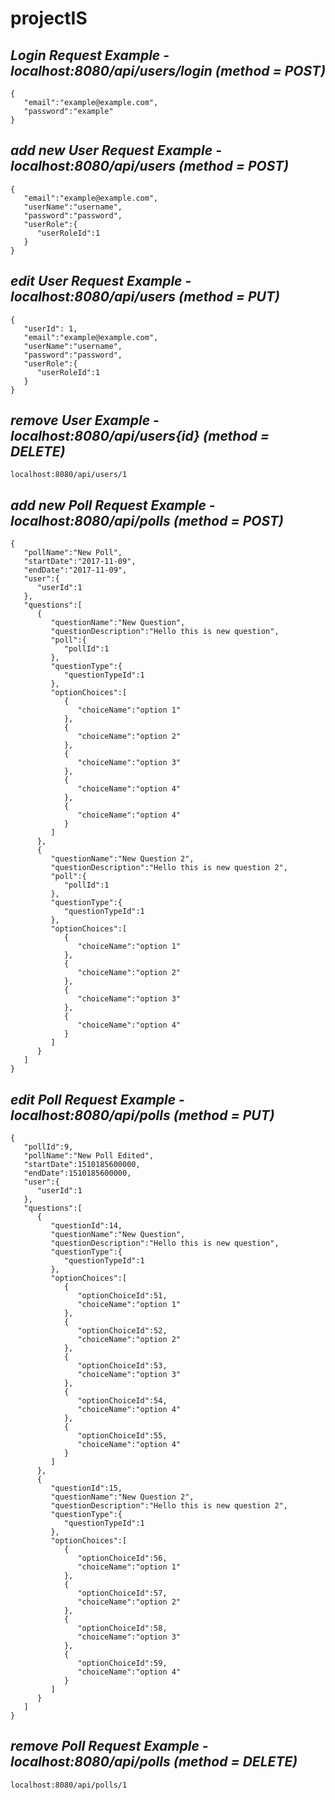# projectIS

## _Login Request Example - localhost:8080/api/users/login (method = POST)_

    {  
       "email":"example@example.com",
       "password":"example"
    }

## _add new User Request Example - localhost:8080/api/users (method = POST)_

    {  
       "email":"example@example.com",
       "userName":"username",
       "password":"password",
       "userRole":{  
          "userRoleId":1 
       }
    }
    
## _edit User Request Example - localhost:8080/api/users (method = PUT)_

    {  
       "userId": 1,
       "email":"example@example.com",
       "userName":"username",
       "password":"password",
       "userRole":{  
          "userRoleId":1 
       }
    }
    
## _remove User Example - localhost:8080/api/users{id} (method = DELETE)_
    
    localhost:8080/api/users/1


## _add new Poll Request Example - localhost:8080/api/polls (method = POST)_

    {  
       "pollName":"New Poll",
       "startDate":"2017-11-09",
       "endDate":"2017-11-09",
       "user":{  
          "userId":1
       },
       "questions":[  
          {  
             "questionName":"New Question",
             "questionDescription":"Hello this is new question",
             "poll":{  
                "pollId":1
             },
             "questionType":{  
                "questionTypeId":1
             },
             "optionChoices":[  
                {  
                   "choiceName":"option 1"
                },
                {  
                   "choiceName":"option 2"
                },
                {  
                   "choiceName":"option 3"
                },
                {  
                   "choiceName":"option 4"
                },
                {  
                   "choiceName":"option 4"
                }
             ]
          },
          {  
             "questionName":"New Question 2",
             "questionDescription":"Hello this is new question 2",
             "poll":{  
                "pollId":1
             },
             "questionType":{  
                "questionTypeId":1
             },
             "optionChoices":[  
                {  
                   "choiceName":"option 1"
                },
                {  
                   "choiceName":"option 2"
                },
                {  
                   "choiceName":"option 3"
                },
                {  
                   "choiceName":"option 4"
                }
             ]
          }
       ]
    }

## _edit Poll Request Example - localhost:8080/api/polls (method = PUT)_
    
    {  
       "pollId":9,
       "pollName":"New Poll Edited",
       "startDate":1510185600000,
       "endDate":1510185600000,
       "user":{  
          "userId":1
       },
       "questions":[  
          {  
             "questionId":14,
             "questionName":"New Question",
             "questionDescription":"Hello this is new question",
             "questionType":{  
                "questionTypeId":1
             },
             "optionChoices":[  
                {  
                   "optionChoiceId":51,
                   "choiceName":"option 1"
                },
                {  
                   "optionChoiceId":52,
                   "choiceName":"option 2"
                },
                {  
                   "optionChoiceId":53,
                   "choiceName":"option 3"
                },
                {  
                   "optionChoiceId":54,
                   "choiceName":"option 4"
                },
                {  
                   "optionChoiceId":55,
                   "choiceName":"option 4"
                }
             ]
          },
          {  
             "questionId":15,
             "questionName":"New Question 2",
             "questionDescription":"Hello this is new question 2",
             "questionType":{  
                "questionTypeId":1
             },
             "optionChoices":[  
                {  
                   "optionChoiceId":56,
                   "choiceName":"option 1"
                },
                {  
                   "optionChoiceId":57,
                   "choiceName":"option 2"
                },
                {  
                   "optionChoiceId":58,
                   "choiceName":"option 3"
                },
                {  
                   "optionChoiceId":59,
                   "choiceName":"option 4"
                }
             ]
          }
       ]
    }
        
## _remove Poll Request Example - localhost:8080/api/polls (method = DELETE)_

    localhost:8080/api/polls/1

